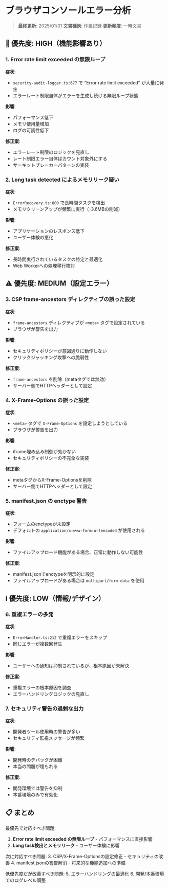 # ブラウザコンソールエラー分析

> **最終更新**: 2025/01/31
> **文書種別**: 作業記録
> **更新頻度**: 一時文書

## 🚨 優先度: HIGH（機能影響あり）

### 1. Error rate limit exceeded の無限ループ
**症状**: 
- `security-audit-logger.ts:677` で "Error rate limit exceeded" が大量に発生
- エラーレート制限自体がエラーを生成し続ける無限ループ状態

**影響**: 
- パフォーマンス低下
- メモリ使用量増加
- ログの可読性低下

**修正案**:
- エラーレート制限のロジックを見直し
- レート制限エラー自体はカウント対象外にする
- サーキットブレーカーパターンの実装

### 2. Long task detected によるメモリリーク疑い
**症状**:
- `ErrorRecovery.ts:800` で長時間タスクを検出
- メモリクリーンアップが頻繁に実行（-3.6MBの削減）

**影響**:
- アプリケーションのレスポンス低下
- ユーザー体験の悪化

**修正案**:
- 長時間実行されているタスクの特定と最適化
- Web Workerへの処理移行検討

## ⚠️ 優先度: MEDIUM（設定エラー）

### 3. CSP frame-ancestors ディレクティブの誤った設定
**症状**:
- `frame-ancestors` ディレクティブが `<meta>` タグで設定されている
- ブラウザが警告を出力

**影響**:
- セキュリティポリシーが意図通りに動作しない
- クリックジャッキング攻撃への脆弱性

**修正案**:
- `frame-ancestors` を削除（metaタグでは無効）
- サーバー側でHTTPヘッダーとして設定

### 4. X-Frame-Options の誤った設定
**症状**:
- `<meta>` タグで `X-Frame-Options` を設定しようとしている
- ブラウザが警告を出力

**影響**:
- iframe埋め込み制御が効かない
- セキュリティポリシーの不完全な実装

**修正案**:
- metaタグからX-Frame-Optionsを削除
- サーバー側でHTTPヘッダーとして設定

### 5. manifest.json の enctype 警告
**症状**:
- フォームのenctypeが未設定
- デフォルトの `application/x-www-form-urlencoded` が使用される

**影響**:
- ファイルアップロード機能がある場合、正常に動作しない可能性

**修正案**:
- manifest.jsonでenctypeを明示的に設定
- ファイルアップロードがある場合は `multipart/form-data` を使用

## ℹ️ 優先度: LOW（情報/デザイン）

### 6. 重複エラーの多発
**症状**:
- `ErrorHandler.ts:212` で重複エラーをスキップ
- 同じエラーが複数回発生

**影響**:
- ユーザーへの通知は抑制されているが、根本原因が未解決

**修正案**:
- 重複エラーの根本原因を調査
- エラーハンドリングロジックの見直し

### 7. セキュリティ警告の過剰な出力
**症状**:
- 開発者ツール使用時の警告が多い
- セキュリティ監視メッセージが頻繁

**影響**:
- 開発時のデバッグが困難
- 本当の問題が埋もれる

**修正案**:
- 開発環境では警告を抑制
- 本番環境のみで有効化

## 📋 まとめ

最優先で対応すべき問題:
1. **Error rate limit exceeded の無限ループ** - パフォーマンスに直接影響
2. **Long task検出とメモリリーク** - ユーザー体験に影響

次に対応すべき問題:
3. CSP/X-Frame-Optionsの設定修正 - セキュリティの改善
4. manifest.jsonの警告解消 - 将来的な機能追加への準備

低優先度だが改善すべき問題:
5. エラーハンドリングの最適化
6. 開発/本番環境でのログレベル調整